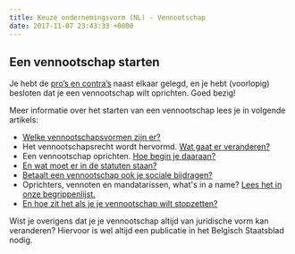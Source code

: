 ```yaml
---
title: Keuze ondernemingsvorm (NL) - Vennootschap
date: 2017-11-07 23:43:33 +0000
---
```

## Een vennootschap starten

Je hebt de [pro’s en contra’s](https://www.xerius.be/blog/zelfstandige-worden-eenmanszaak-vennootschap/) naast elkaar gelegd, en je hebt (voorlopig) besloten dat je een vennootschap wilt oprichten. Goed bezig!

Meer informatie over het starten van een vennootschap lees je in volgende artikels:

* [Welke vennootschapsvormen zijn er?](http://www.xerius.be/zelfstandigen/start-eigen-zaak/juridische-vorm/)
* Het vennootschapsrecht wordt hervormd. [Wat gaat er veranderen?](https://www.xerius.be/blog/hervorming-van-het-vennootschapsrecht-wat-verandert-er)
* Een vennootschap oprichten. [Hoe begin je daaraan?](www.xerius.be/oprichting-vennootschap)
* [En wat moet er in de statuten staan?](https://www.xerius.be/blog/wat-moet-in-statuten-staan)
* [Betaalt een vennootschap ook je sociale bijdragen?](https://www.xerius.be/zelfstandigen/sociale-zekerheid/vennootschapsbijdrage/)
* Oprichters, vennoten en mandatarissen, what's in a name? [Lees het in onze begrippenlijst.](https://www.xerius.be/begrippenlijst)
* [En hoe zit het als je je vennootschap wilt stopzetten?](https://www.xerius.be/zelfstandigen/start-eigen-zaak/eenmanszaak-vennootschap)

Wist je overigens dat je je vennootschap altijd van juridische vorm kan veranderen? Hiervoor is wel altijd een publicatie in het Belgisch Staatsblad nodig.